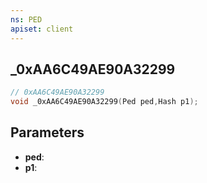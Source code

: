 ```yaml
---
ns: PED
apiset: client
---
```

## _0xAA6C49AE90A32299

```c
// 0xAA6C49AE90A32299
void _0xAA6C49AE90A32299(Ped ped,Hash p1);
```


## Parameters
* **ped**:
* **p1**:



